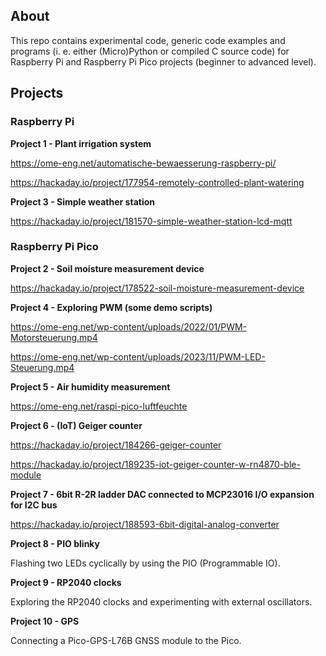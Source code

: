 ## About

This repo contains experimental code, generic code examples and programs (i. e. either (Micro)Python or compiled C source code) for Raspberry Pi and Raspberry Pi Pico projects (beginner to advanced level). 

## Projects

### Raspberry Pi

**Project 1 - Plant irrigation system**

https://ome-eng.net/automatische-bewaesserung-raspberry-pi/ 

https://hackaday.io/project/177954-remotely-controlled-plant-watering

**Project  3 - Simple weather station**

https://hackaday.io/project/181570-simple-weather-station-lcd-mqtt


### Raspberry Pi Pico

**Project 2 - Soil moisture measurement device**

https://hackaday.io/project/178522-soil-moisture-measurement-device

**Project 4 - Exploring PWM (some demo scripts)**

https://ome-eng.net/wp-content/uploads/2022/01/PWM-Motorsteuerung.mp4

https://ome-eng.net/wp-content/uploads/2023/11/PWM-LED-Steuerung.mp4

**Project 5 - Air humidity measurement**

https://ome-eng.net/raspi-pico-luftfeuchte

**Project 6 - (IoT) Geiger counter**

https://hackaday.io/project/184266-geiger-counter

https://hackaday.io/project/189235-iot-geiger-counter-w-rn4870-ble-module

**Project 7 - 6bit R-2R ladder DAC connected to MCP23016 I/O expansion for I2C bus**

https://hackaday.io/project/188593-6bit-digital-analog-converter

**Project 8 - PIO blinky**

Flashing two LEDs cyclically by using the PIO (Programmable IO).

**Project 9 - RP2040 clocks**

Exploring the RP2040 clocks and experimenting with external oscillators.

**Project 10 - GPS**

Connecting a Pico-GPS-L76B GNSS module to the Pico.
